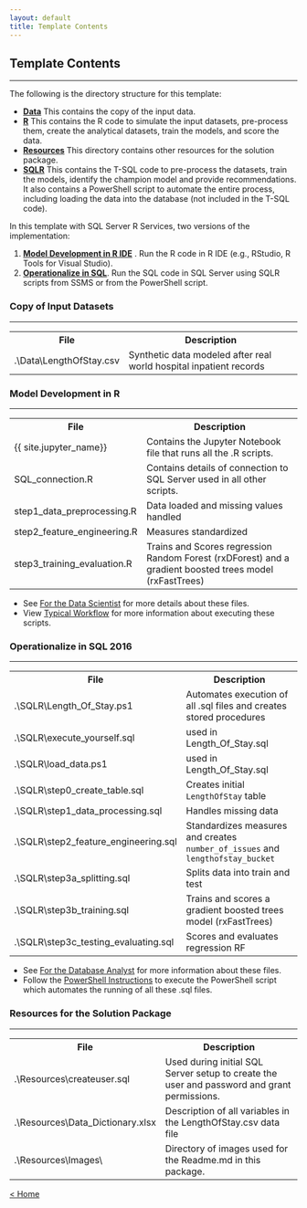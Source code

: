 ```yaml
---
layout: default
title: Template Contents
---
```


## Template Contents
--------------------

The following is the directory structure for this template:

- [**Data**](#copy-of-input-datasets)  This contains the copy of the input data.
- [**R**](#model-development-in-r)  This contains the R code to simulate the input datasets, pre-process them, create the analytical datasets, train the models, and score the data.
- [**Resources**](#resources-for-the-solution-packet) This directory contains other resources for the solution package.
- [**SQLR**](#operationalize-in-sql-2016) This contains the T-SQL code to pre-process the datasets, train the models, identify the champion model and provide recommendations. It also contains a PowerShell script to automate the entire process, including loading the data into the database (not included in the T-SQL code).

In this template with SQL Server R Services, two versions of the implementation:

1. [**Model Development in R IDE**](#model-development-in-r)  . Run the R code in R IDE (e.g., RStudio, R Tools for Visual Studio).
2. [**Operationalize in SQL**](#operationalize-in-sql-2016). Run the SQL code in SQL Server using SQLR scripts from SSMS or from the PowerShell script.


### Copy of Input Datasets
----------------------------

<table class="table table-striped table-condensed">
<tr><th> File </th><th> Description</th></tr>
<tr><td> .\Data\LengthOfStay.csv  </td><td> Synthetic data modeled after real world hospital inpatient records </td></tr>
</table>

### Model Development in R
-------------------------

<table class="table table-striped table-condensed">
<tr><th> File </th><th> Description </th></tr>
<tr><td> {{ site.jupyter_name}}  </td><td> Contains the Jupyter Notebook file that runs all the .R scripts. </td></tr>
<tr><td>SQL_connection.R </td><td> Contains details of connection to SQL Server used in all other scripts. </td></tr>
<tr><td>step1_data_preprocessing.R </td><td> Data loaded and missing values handled </td></tr>
<tr><td>step2_feature_engineering.R </td><td> Measures standardized </td></tr>
<tr><td>step3_training_evaluation.R  </td><td>Trains and Scores regression Random Forest (rxDForest) and a gradient boosted trees model (rxFastTrees)</td></tr>
</table>


* See [For the Data Scientist](data_scientist.html) for more details about these files.
* View [Typical Workflow](Typical.html)  for more information about executing these scripts.


### Operationalize in SQL 2016 
-------------------------------------------------------

<table class="table table-striped table-condensed">
<tr><th> File </th><th> Description </th></tr>
<tr><td> .\SQLR\Length_Of_Stay.ps1  </td><td> Automates execution of all .sql files and creates stored procedures </td></tr>
<tr><td> .\SQLR\execute_yourself.sql  </td><td> used in Length_Of_Stay.sql </td></tr>
<tr><td> .\SQLR\load_data.ps1  </td><td> used in Length_Of_Stay.sql </td></tr>
<tr><td> .\SQLR\step0_create_table.sql  </td><td> Creates initial <code>LengthOfStay</code> table </td></tr>
<tr><td> .\SQLR\step1_data_processing.sql  </td><td> Handles missing data </td></tr>
<tr><td> .\SQLR\step2_feature_engineering.sql  </td><td> Standardizes measures and creates <code>number_of_issues</code> and <code>lengthofstay_bucket</code> </td></tr>
<tr><td> .\SQLR\step3a_splitting.sql  </td><td> Splits data into train and test </td></tr>
<tr><td> .\SQLR\step3b_training.sql  </td><td> Trains and scores a gradient boosted trees model (rxFastTrees)  </td></tr>
<tr><td> .\SQLR\step3c_testing_evaluating.sql  </td><td> Scores and evaluates regression RF </td></tr>


</table>

* See [ For the Database Analyst](dba.html) for more information about these files.
* Follow the [PowerShell Instructions](Powershell_Instructions.html) to execute the PowerShell script which automates the running of all these .sql files.

### Resources for the Solution Package
------------------------------------

<table class="table table-striped table-condensed">
<tr><th> File </th><th> Description </th></tr>

<tr><td> .\Resources\createuser.sql </td><td> Used during initial SQL Server setup to create the user and password and grant permissions. </td></tr>
<tr><td> .\Resources\Data_Dictionary.xlsx   </td><td> Description of all variables in the LengthOfStay.csv data file</td></tr>
<tr><td> .\Resources\Images\ </td><td> Directory of images used for the  Readme.md  in this package. </td></tr>
</table>




[&lt; Home](index.html)
